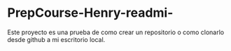 # PrepCourse-Henry-readmi-
Este proyecto es una prueba de como crear un repositorio o como clonarlo desde github a mi escritorio local.